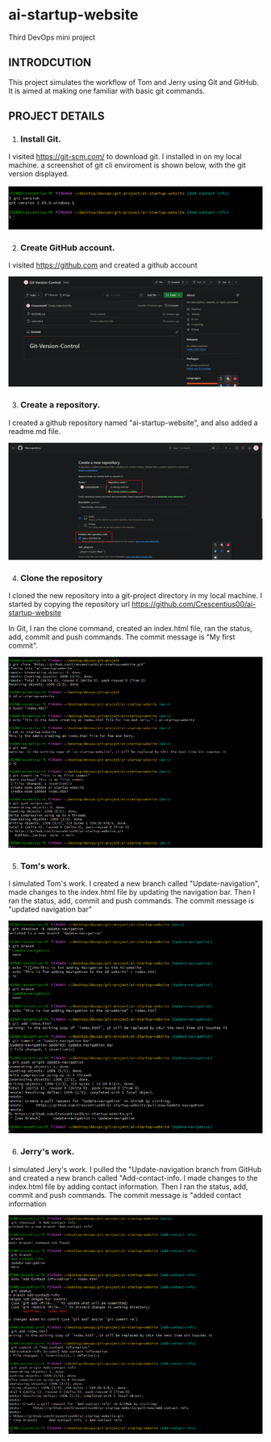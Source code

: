 # ai-startup-website
Third DevOps mini project

## INTRODCUTION
This project simulates the workflow of Tom and Jerry using Git and GitHub. It is aimed at making one familiar with basic git commands.

## PROJECT DETAILS
1. ### Install Git.

I visited https://git-scm.com/ to download git. I installed in on my local machine. a screenshot of git cli enviroment is shown below, with the git version displayed.

![](/img/1.Install-git.png)

2. ### Create GitHub account.

I visited https://github.com and created a github account

![](/img/2.GitHub-account.png)

3. ### Create a repository.

I created a github repository named "ai-startup-website", and also added a readme.md file.

![](/img/3.ai-startup-website.png)

4. ### Clone the repository

I cloned the new repository into a git-project directory in my local machine. I started by copying the repository url https://github.com/Crescentius00/ai-startup-website

In Git, I ran the clone command, created an index.html file, ran the status, add, commit and push commands. The commit message is "My first commit".

![](/img/4.Git-clone.png)

5. ### Tom's work.

I simulated Tom's work. I created a new branch called "Update-navigation", made changes to the index.html file by updating the navigation bar. Then I ran the status, add, commit and push commands. The commit message is "updated navigation bar"

![](/img/5.Toms-work.png)

6. ### Jerry's work.

I simulated Jery's work. I pulled the "Update-navigation branch from GitHub and created a new branch called "Add-contact-info. I made changes to the index.html file by adding contact information. Then I ran the status, add, commit and push commands. The commit message is "added contact information

![](/img/6.Jerrys-work.png)